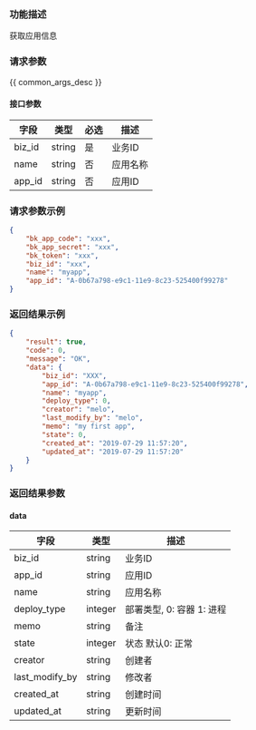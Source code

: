### 功能描述

获取应用信息

### 请求参数

{{ common_args_desc }}

#### 接口参数

| 字段        |  类型     | 必选   |  描述   |
|-------------|-----------|--------|---------|
| biz_id      |  string   | 是     | 业务ID  |
| name        |  string   | 否     | 应用名称|
| app_id      |  string   | 否     | 应用ID  |

### 请求参数示例

```json
{
    "bk_app_code": "xxx",
    "bk_app_secret": "xxx",
    "bk_token": "xxx",
    "biz_id": "xxx",
    "name": "myapp",
    "app_id": "A-0b67a798-e9c1-11e9-8c23-525400f99278"
}
```

### 返回结果示例

```json
{
    "result": true,
    "code": 0,
    "message": "OK",
    "data": {
        "biz_id": "XXX",
        "app_id": "A-0b67a798-e9c1-11e9-8c23-525400f99278",
        "name": "myapp",
        "deploy_type": 0,
        "creator": "melo",
        "last_modify_by": "melo",
        "memo": "my first app",
        "state": 0,
        "created_at": "2019-07-29 11:57:20",
        "updated_at": "2019-07-29 11:57:20"
    }
}
```

### 返回结果参数

#### data

| 字段           | 类型      | 描述    |
|----------------|-----------|---------|
| biz_id         |  string   | 业务ID  |
| app_id         |  string   | 应用ID  |
| name           |  string   | 应用名称 |
| deploy_type    |  integer  | 部署类型, 0: 容器  1: 进程 |
| memo           |  string   | 备注 |
| state          |  integer  | 状态 默认0: 正常 |
| creator        |  string   | 创建者 |
| last_modify_by |  string   | 修改者 |
| created_at     |  string   | 创建时间 |
| updated_at     |  string   | 更新时间 |
